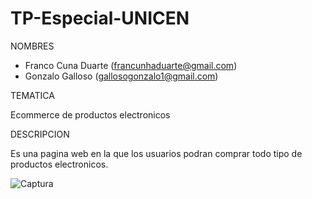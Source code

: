 # TP-Especial-UNICEN

NOMBRES

  * Franco Cuna Duarte (francunhaduarte@gmail.com)
  * Gonzalo Galloso (gallosogonzalo1@gmail.com)

TEMATICA

Ecommerce de productos electronicos

DESCRIPCION

Es una pagina web en la que los usuarios podran comprar todo tipo de productos electronicos.

![Captura](https://github.com/FranCunhaDuarte/TP-Especial-UNICEN/assets/117323044/b1ab6a6e-a29b-40d7-83fa-214507afa77d)
